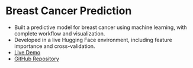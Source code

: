 # Breast Cancer Prediction

- Built a predictive model for breast cancer using machine learning, with complete workflow and visualization.
- Developed in a live Hugging Face environment, including feature importance and cross-validation.
- [Live Demo](https://huggingface.co/spaces/phaphety2025/BreastCancerPred)
- [GitHub Repository](https://github.com/lueji-ai/BreastCancerPred)
